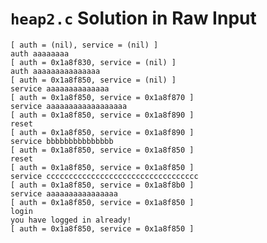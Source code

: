 # `heap2.c` Solution in Raw Input

    [ auth = (nil), service = (nil) ]
    auth aaaaaaaa
    [ auth = 0x1a8f830, service = (nil) ]
    auth aaaaaaaaaaaaaaa
    [ auth = 0x1a8f850, service = (nil) ]
    service aaaaaaaaaaaaaa
    [ auth = 0x1a8f850, service = 0x1a8f870 ]
    service aaaaaaaaaaaaaaaaaa
    [ auth = 0x1a8f850, service = 0x1a8f890 ]
    reset
    [ auth = 0x1a8f850, service = 0x1a8f890 ]
    service bbbbbbbbbbbbbbb
    [ auth = 0x1a8f850, service = 0x1a8f850 ]
    reset
    [ auth = 0x1a8f850, service = 0x1a8f850 ]
    service cccccccccccccccccccccccccccccccccc
    [ auth = 0x1a8f850, service = 0x1a8f8b0 ]
    service aaaaaaaaaaaaaaaa
    [ auth = 0x1a8f850, service = 0x1a8f850 ]
    login
    you have logged in already!
    [ auth = 0x1a8f850, service = 0x1a8f850 ]
